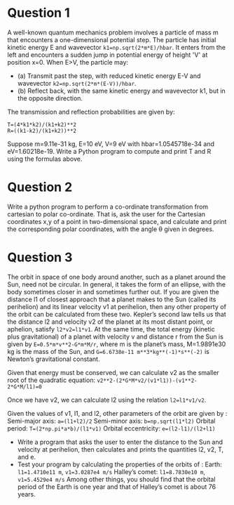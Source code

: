 # Question 1
A well-known quantum mechanics problem involves a particle of mass m that encounters a one-dimensional potential step.
The particle has initial kinetic energy E and wavevector `k1=np.sqrt(2*m*E)/hbar`. 
It enters from the left and encounters a sudden jump in potential energy of height 'V' at position x=0.
When E>V, the particle may:

- (a) Transmit past the step, with reduced kinetic energy E-V and wavevector `k2=np.sqrt(2*m*(E-V))/hbar`.
- (b) Reflect back, with the same kinetic energy and wavevector k1, but in the opposite direction.

The transmission and reflection probabilities are given by:
```
T=(4*k1*k2)/(k1+k2)**2
R=((k1-k2)/(k1+k2))**2
```
Suppose m=9.11e-31 kg, E=10 eV, V=9 eV with hbar=1.0545718e-34 and eV=1.60218e-19. 
Write a Python program to compute and print T and R using the formulas above.

# Question 2
Write a python program to perform a co-ordinate transformation from cartesian to polar
co-ordinate. That is, ask the user for the Cartesian coordinates x,y of a point in two-dimensional
space, and calculate and print the corresponding polar coordinates, with the angle θ given in degrees.

# Question 3
The orbit in space of one body around another, such as a planet around the Sun, need not be circular. In general, it takes the form of an ellipse, with the body sometimes closer in and sometimes further out.
If you are given the distance l1 of closest approach that a planet makes to the Sun (called its perihelion) and its linear velocity v1 at perihelion, then any other property of the orbit can be calculated from these two.
Kepler’s second law tells us that the distance l2 and velocity v2 of the planet at its most distant point, or aphelion, satisfy `l2*v2=l1*v1`.
At the same time, the total energy (kinetic plus gravitational) of a planet with velocity v and distance r from the Sun is given by `E=0.5*m*v**2-G*m*M/r`, where m is the planet’s mass, M=1.9891e30 kg is the mass of the Sun, and `G=6.6738e-11 m**3*kg**(-1)*s**(-2)` is Newton’s gravitational constant.

Given that energy must be conserved, we can calculate v2 as the smaller root of the quadratic equation: 
`v2**2-(2*G*M*v2/(v1*l1))-(v1**2-2*G*M/l1)=0`

Once we have v2, we can calculate l2 using the relation `l2=l1*v1/v2`.

Given the values of v1, l1, and l2, other parameters of the orbit are given by :
Semi-major axis: `a=(l1+l2)/2`
Semi-minor axis: `b=np.sqrt(l1*l2)`
Orbital period: `T=(2*np.pi*a*b)/(l1*v1)`
Orbital eccentricity: `e=(l2-l1)/(l2+l1)`

- Write a program that asks the user to enter the distance to the Sun and velocity at perihelion, then calculates and prints the quantities l2, v2, T, and e.
- Test your program by calculating the properties of the orbits of :
Earth: `l1=1.4710e11 m`, `v1=3.0287e4 m/s`
Halley’s comet: `l1=8.7830e10 m`, `v1=5.4529e4 m/s`
Among other things, you should find that the orbital period of the Earth is one year and that of Halley’s comet is about 76 years.
